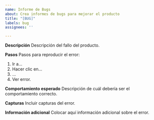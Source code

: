 ```yaml
---
name: Informe de Bugs
about: Crea informes de bugs para mejorar el producto
title: "[BUG]"
labels: bug
assignees: ''

---
```


**Descripción**
Descripción del fallo del producto.

**Pasos**
Pasos para reproducir el error:
1. Ir a...
2. Hacer clic en...
3. ...
4. Ver error.

**Comportamiento esperado**
Descripción de cuál debería ser el comportamiento correcto.

**Capturas**
Incluir capturas del error.

**Información adicional**
Colocar aquí información adicional sobre el error.
